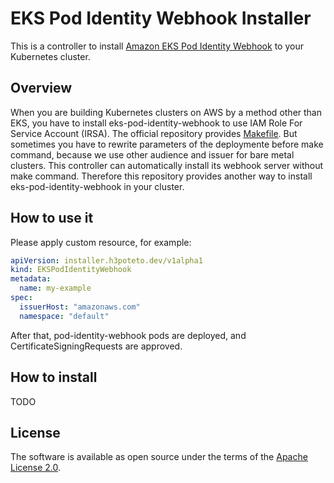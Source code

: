 # EKS Pod Identity Webhook Installer
This is a controller to install [Amazon EKS Pod Identity Webhook](https://github.com/aws/amazon-eks-pod-identity-webhook) to your Kubernetes cluster.

## Overview
When you are building Kubernetes clusters on AWS by a method other than EKS, you have to install eks-pod-identity-webhook to use IAM Role For Service Account (IRSA). The official repository provides [Makefile](https://github.com/aws/amazon-eks-pod-identity-webhook/blob/master/Makefile). But sometimes you have to rewrite parameters of the deploymente before make command, because we use other audience and issuer for bare metal clusters.
This controller can automatically install its webhook server without make command. Therefore this repository provides another way to install eks-pod-identity-webhook in your cluster.

## How to use it
Please apply custom resource, for example:

```yaml
apiVersion: installer.h3poteto.dev/v1alpha1
kind: EKSPodIdentityWebhook
metadata:
  name: my-example
spec:
  issuerHost: "amazonaws.com"
  namespace: "default"
```

After that, pod-identity-webhook pods are deployed, and CertificateSigningRequests are approved.

## How to install
TODO

## License
The software is available as open source under the terms of the [Apache License 2.0](https://www.apache.org/licenses/LICENSE-2.0).
